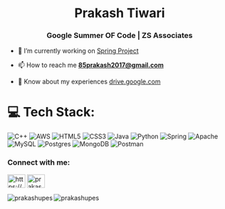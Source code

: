 <h1 align="center">Prakash Tiwari</h1>
<h3 align="center">Google Summer OF Code | ZS Associates</h3>

- 🔭 I’m currently working on [Spring Project](https://github.com/prakashupes/Spring-Projects)

- 📫 How to reach me **85prakash2017@gmail.com**

- 📄 Know about my experiences [drive.google.com](drive.google.com)

# 💻 Tech Stack:
![C++](https://img.shields.io/badge/c++-%2300599C.svg?style=for-the-badge&logo=c%2B%2B&logoColor=white) ![AWS](https://img.shields.io/badge/AWS-%23FF9900.svg?style=for-the-badge&logo=amazon-aws&logoColor=white) ![HTML5](https://img.shields.io/badge/html5-%23E34F26.svg?style=for-the-badge&logo=html5&logoColor=white) ![CSS3](https://img.shields.io/badge/css3-%231572B6.svg?style=for-the-badge&logo=css3&logoColor=white) ![Java](https://img.shields.io/badge/java-%23ED8B00.svg?style=for-the-badge&logo=java&logoColor=white) ![Python](https://img.shields.io/badge/python-3670A0?style=for-the-badge&logo=python&logoColor=ffdd54) ![Spring](https://img.shields.io/badge/spring-%236DB33F.svg?style=for-the-badge&logo=spring&logoColor=white) ![Apache](https://img.shields.io/badge/apache-%23D42029.svg?style=for-the-badge&logo=apache&logoColor=white) ![MySQL](https://img.shields.io/badge/mysql-%2300f.svg?style=for-the-badge&logo=mysql&logoColor=white) ![Postgres](https://img.shields.io/badge/postgres-%23316192.svg?style=for-the-badge&logo=postgresql&logoColor=white) ![MongoDB](https://img.shields.io/badge/MongoDB-%234ea94b.svg?style=for-the-badge&logo=mongodb&logoColor=white) ![Postman](https://img.shields.io/badge/Postman-FF6C37?style=for-the-badge&logo=postman&logoColor=white)

<h3 align="left">Connect with me:</h3>
<p align="left">
<a href="https://linkedin.com/in/https://www.linkedin.com/in/prakash-tiwari-10224419b/" target="blank"><img align="center" src="https://raw.githubusercontent.com/rahuldkjain/github-profile-readme-generator/master/src/images/icons/Social/linked-in-alt.svg" alt="https://www.linkedin.com/in/prakash-tiwari-10224419b/" height="30" width="40" /></a>
<a href="https://www.leetcode.com/prakash12t" target="blank"><img align="center" src="https://raw.githubusercontent.com/rahuldkjain/github-profile-readme-generator/master/src/images/icons/Social/leet-code.svg" alt="prakash12t" height="30" width="40" /></a>
</p>


<p><img align="left" src="https://github-readme-stats.vercel.app/api?username=prakashupes&show_icons=true&include_all_commits=true" alt="prakashupes" /></p>


<p><img align="center" src="https://github-readme-streak-stats.herokuapp.com/?user=prakashupes&" alt="prakashupes" /></p>
